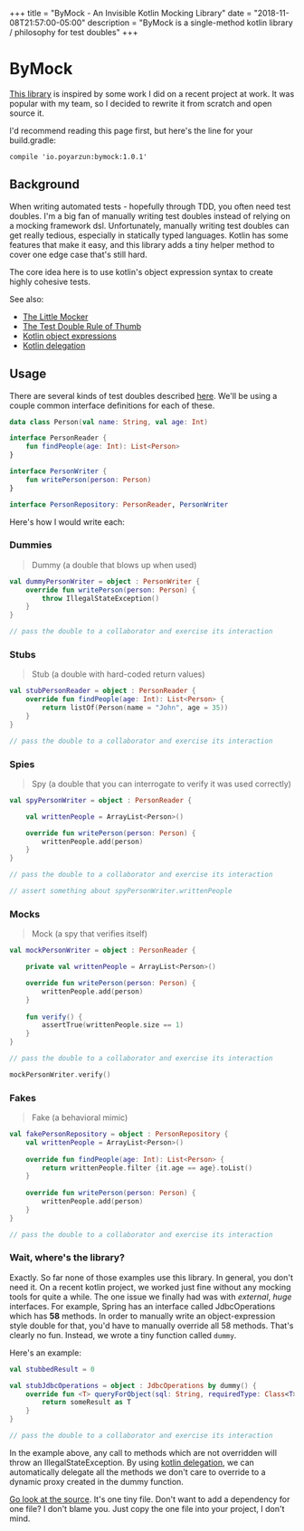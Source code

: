 +++
title = "ByMock - An Invisible Kotlin Mocking Library"
date = "2018-11-08T21:57:00-05:00"
description = "ByMock is a single-method kotlin library / philosophy for test doubles"
+++

# ByMock

[This library](https://github.com/Logiraptor/bymock) is inspired by some work I did on a recent project at work.
It was popular with my team, so I decided to rewrite it from scratch and open source it.

I'd recommend reading this page first, but here's the line for your build.gradle:

```
compile 'io.poyarzun:bymock:1.0.1'
```

## Background

When writing automated tests - hopefully through TDD, you often need test doubles.
I'm a big fan of manually writing test doubles instead of relying on a mocking framework dsl.
Unfortunately, manually writing test doubles can get really tedious, especially in statically typed languages.
Kotlin has some features that make it easy, and this library adds a tiny helper method to cover one edge case that's still hard.

The core idea here is to use kotlin's object expression syntax to create highly cohesive tests.


See also: 

* [The Little Mocker](https://blog.cleancoder.com/uncle-bob/2014/05/14/TheLittleMocker.html)
* [The Test Double Rule of Thumb](http://engineering.pivotal.io/post/the-test-double-rule-of-thumb)
* [Kotlin object expressions](https://kotlinlang.org/docs/reference/object-declarations.html#object-expressions)
* [Kotlin delegation](https://kotlinlang.org/docs/reference/delegation.html)

## Usage

There are several kinds of test doubles described [here](https://blog.cleancoder.com/uncle-bob/2014/05/14/TheLittleMocker.html).
We'll be using a couple common interface definitions for each of these.

```kotlin
data class Person(val name: String, val age: Int)

interface PersonReader {
    fun findPeople(age: Int): List<Person>
}

interface PersonWriter {
    fun writePerson(person: Person)
}

interface PersonRepository: PersonReader, PersonWriter
```


Here's how I would write each:


### Dummies

> Dummy (a double that blows up when used)

```kotlin
val dummyPersonWriter = object : PersonWriter {
    override fun writePerson(person: Person) {
        throw IllegalStateException()
    }
}

// pass the double to a collaborator and exercise its interaction
```

### Stubs

> Stub (a double with hard-coded return values)

```kotlin
val stubPersonReader = object : PersonReader {
    override fun findPeople(age: Int): List<Person> {
        return listOf(Person(name = "John", age = 35))
    }
}

// pass the double to a collaborator and exercise its interaction
```

### Spies

> Spy (a double that you can interrogate to verify it was used correctly)

```kotlin
val spyPersonWriter = object : PersonReader {

    val writtenPeople = ArrayList<Person>()

    override fun writePerson(person: Person) {
        writtenPeople.add(person)
    }
}

// pass the double to a collaborator and exercise its interaction

// assert something about spyPersonWriter.writtenPeople
```

### Mocks

> Mock (a spy that verifies itself)

```kotlin
val mockPersonWriter = object : PersonReader {

    private val writtenPeople = ArrayList<Person>()

    override fun writePerson(person: Person) {
        writtenPeople.add(person)
    }
    
    fun verify() {
        assertTrue(writtenPeople.size == 1)
    }
}

// pass the double to a collaborator and exercise its interaction

mockPersonWriter.verify()
```

### Fakes

> Fake (a behavioral mimic)

```kotlin
val fakePersonRepository = object : PersonRepository {
    val writtenPeople = ArrayList<Person>()
    
    override fun findPeople(age: Int): List<Person> {
        return writtenPeople.filter {it.age == age}.toList()
    }
    
    override fun writePerson(person: Person) {
        writtenPeople.add(person)
    }
}

// pass the double to a collaborator and exercise its interaction
```


### Wait, where's the library?

Exactly. So far none of those examples use this library. In general, you don't need it.
On a recent kotlin project, we worked just fine without any mocking tools for quite a while.
The one issue we finally had was with *external*, *huge* interfaces. For example, Spring has an interface
called JdbcOperations which has **58** methods. In order to manually write an object-expression style double for that,
you'd have to manually override all 58 methods. That's clearly no fun. Instead, we wrote a tiny function called `dummy`.

Here's an example:

```kotlin
val stubbedResult = 0

val stubJdbcOperations = object : JdbcOperations by dummy() {
    override fun <T> queryForObject(sql: String, requiredType: Class<T>): T {
        return someResult as T
    }
}

// pass the double to a collaborator and exercise its interaction
```

In the example above, any call to methods which are not overridden will throw an IllegalStateException.
By using [kotlin delegation](https://kotlinlang.org/docs/reference/delegation.html), we can automatically
delegate all the methods we don't care to override to a dynamic proxy created in the dummy function. 

[Go look at the source](https://github.com/Logiraptor/bymock). It's one tiny file. Don't want to add a dependency for one file? 
I don't blame you. Just copy the one file into your project, I don't mind.
